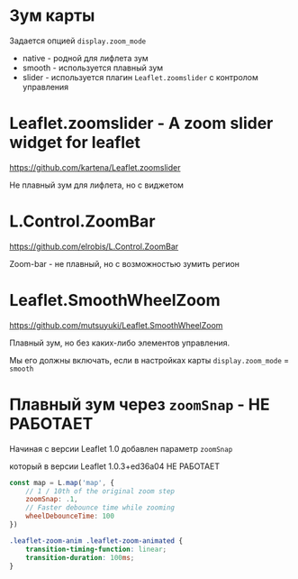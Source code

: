 # Зум карты

Задается опцией `display.zoom_mode`
- native - родной для лифлета зум
- smooth - используется плавный зум
- slider - используется плагин `Leaflet.zoomslider` с контролом управления

# Leaflet.zoomslider - A zoom slider widget for leaflet

https://github.com/kartena/Leaflet.zoomslider

Не плавный зум для лифлета, но с виджетом

#  L.Control.ZoomBar

https://github.com/elrobis/L.Control.ZoomBar

Zoom-bar - не плавный, но с возможностью зумить регион


#  Leaflet.SmoothWheelZoom

https://github.com/mutsuyuki/Leaflet.SmoothWheelZoom

Плавный зум, но без каких-либо элементов управления. 

Мы его должны включать, если в настройках карты `display.zoom_mode` = `smooth`

# Плавный зум через `zoomSnap` - НЕ РАБОТАЕТ

Начиная с версии Leaflet 1.0 добавлен параметр `zoomSnap`

который в версии Leaflet 1.0.3+ed36a04 НЕ РАБОТАЕТ

```js
const map = L.map('map', {
    // 1 / 10th of the original zoom step
    zoomSnap: .1,
    // Faster debounce time while zooming
    wheelDebounceTime: 100
})
```

```css
.leaflet-zoom-anim .leaflet-zoom-animated {
    transition-timing-function: linear;
    transition-duration: 100ms;
}
```